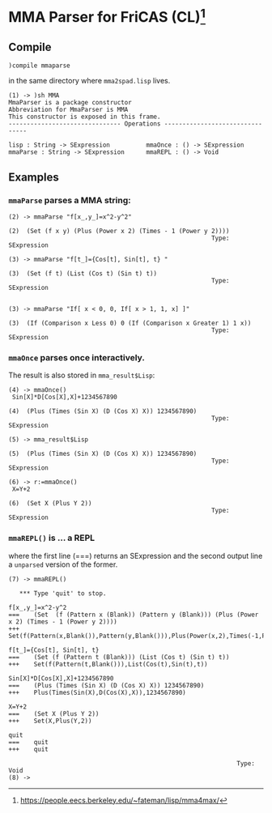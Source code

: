# MMA Parser for FriCAS (CL)[^1]

## Compile

    )compile mmaparse
    
in the same directory where `mma2spad.lisp` lives.

    (1) -> )sh MMA
    MmaParser is a package constructor
    Abbreviation for MmaParser is MMA 
    This constructor is exposed in this frame.
    ------------------------------- Operations --------------------------------

    lisp : String -> SExpression          mmaOnce : () -> SExpression
    mmaParse : String -> SExpression      mmaREPL : () -> Void
     

## Examples

### `mmaParse` parses a MMA string:

    (2) -> mmaParse "f[x_,y_]=x^2-y^2"

    (2)  (Set (f x y) (Plus (Power x 2) (Times - 1 (Power y 2))))
                                                            Type: SExpression

    (3) -> mmaParse "f[t_]={Cos[t], Sin[t], t} "

    (3)  (Set (f t) (List (Cos t) (Sin t) t))
                                                            Type: SExpression


    (3) -> mmaParse "If[ x < 0, 0, If[ x > 1, 1, x] ]"

    (3)  (If (Comparison x Less 0) 0 (If (Comparison x Greater 1) 1 x))
                                                            Type: SExpression



### `mmaOnce` parses once interactively. 
The result is also stored in `mma_result$Lisp`:

    (4) -> mmaOnce()
     Sin[X]*D[Cos[X],X]+1234567890

    (4)  (Plus (Times (Sin X) (D (Cos X) X)) 1234567890)
                                                            Type: SExpression

    (5) -> mma_result$Lisp

    (5)  (Plus (Times (Sin X) (D (Cos X) X)) 1234567890)
                                                            Type: SExpression

    (6) -> r:=mmaOnce()
     X=Y+2

    (6)  (Set X (Plus Y 2))
                                                            Type: SExpression

### `mmaREPL()` is ... a REPL
where the first line (===) returns an SExpression and the second output line a `unparsed` version of the former.


    (7) -> mmaREPL()

       *** Type 'quit' to stop.

    f[x_,y_]=x^2-y^2
    ===    (Set  (f (Pattern x (Blank)) (Pattern y (Blank))) (Plus (Power x 2) (Times - 1 (Power y 2))))
    +++   Set(f(Pattern(x,Blank()),Pattern(y,Blank())),Plus(Power(x,2),Times(-1,Power(y,2))))

    f[t_]={Cos[t], Sin[t], t} 
    ===    (Set (f (Pattern t (Blank))) (List (Cos t) (Sin t) t))
    +++    Set(f(Pattern(t,Blank())),List(Cos(t),Sin(t),t))

    Sin[X]*D[Cos[X],X]+1234567890
    ===    (Plus (Times (Sin X) (D (Cos X) X)) 1234567890)
    +++    Plus(Times(Sin(X),D(Cos(X),X)),1234567890)

    X=Y+2
    ===    (Set X (Plus Y 2))
    +++    Set(X,Plus(Y,2))

    quit
    ===    quit
    +++    quit

                                                                   Type: Void
    (8) -> 


                                                            







[^1]:https://people.eecs.berkeley.edu/~fateman/lisp/mma4max/
